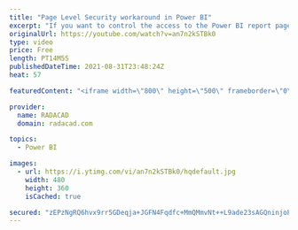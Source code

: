 ```yaml
---
title: "Page Level Security workaround in Power BI"
excerpt: "If you want to control the access to the Power BI report pages (or tabs) in a way that some users see some pages, and some others see other pages, we need something called page-level security. However, Power BI, as of today, doesn’t support visual-level or page-level security. There is a workaround to"
originalUrl: https://youtube.com/watch?v=an7n2kSTBk0
type: video
price: Free
length: PT14M5S
publishedDateTime: 2021-08-31T23:48:24Z
heat: 57

featuredContent: "<iframe width=\"800\" height=\"500\" frameborder=\"0\" src=\"https://www.youtube.com/embed/an7n2kSTBk0\" allow=\"accelerometer; autoplay; encrypted-media; gyroscope; picture-in-picture\" allowfullscreen></iframe>"

provider:
  name: RADACAD
  domain: radacad.com

topics:
  - Power BI

images:
  - url: https://i.ytimg.com/vi/an7n2kSTBk0/hqdefault.jpg
    width: 480
    height: 360
    isCached: true

secured: "zEPzNgRQ6hvx9rr5GDeqja+JGFN4Fqdfc+MmQMmvNt++L9ade23sAGQninjoPjXu4rHHbMirIDKiCZmqZ6ZADX4tMnddBnl4p8dXRzIWt2P/svmcgNZh8TEgXKQwIFMOImuMES5Cr99rEjKwEdAMpHSDoOpNm85GWIMvit3tnF6bmtO4RTIfPuk5up8zVE3pEAtxMesgrqGCOZmuVuYdhsxyt+dmmr9euM+KCWV3N3Rb6roSs2OZhTdhfjyRaf0JBKI6SuF+PoxkHqiMdH6SSPFHb6EkifIeeFVO5OthTi/IZU4Pa8Nf8EsyGc8VoIlJtvo7jE0cs/Iu8RYsrS7bacjPyAwp+LxEIXxfsHkaPKtiZsW+LrCHve19rdS3vBZce/SF+GqKgd4rvw1j0alW0ccu7L3zX9Q5liU8thDKhQw=;FtbspY4+ZRAB7kLiNjtN7w=="
---
```


